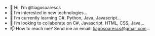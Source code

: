 - 👋 Hi, I’m @tiagosoarescs
- 👀 I’m interested in new technologies...
- 🌱 I’m currently learning C#, Python, Java, Javascript...
- 💞️ I’m looking to collaborate on C#, Javascript, HTML, CSS, Java...
- 📫 How to reach me? Send me an email: tiagosoarescs@gmail.com...

<!---
tiagosoarescs/tiagosoarescs is a ✨ special ✨ repository because its `README.md` (this file) appears on your GitHub profile.
You can click the Preview link to take a look at your changes.
--->
